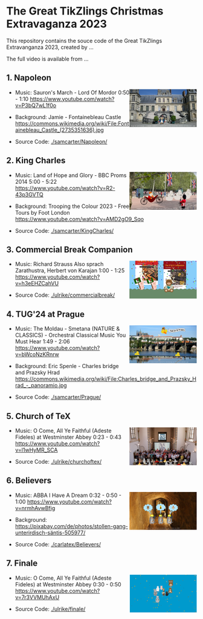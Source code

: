 # The Great TikZlings Christmas Extravaganza 2023

This repository contains the souce code of the Great TikZlings Extravanganza 2023, created by ...

The full video is available from ...

## 1. Napoleon

<img align="right" src="./samcarter/Napoleon/Napoleon.png" height="100">

- Music: Sauron's March - Lord Of Mordor 0:50 - 1:10
  https://www.youtube.com/watch?v=P3bQ7wL1f0o
  
- Background: Jamie - Fontainebleau Castle
  https://commons.wikimedia.org/wiki/File:Fontainebleau_Castle_(2735351636).jpg

- Source Code: [./samcarter/Napoleon/](https://github.com/TikZlings/Extravaganza2023/tree/main/samcarter/Napoleon)


## 2. King Charles

<img align="right" src="./samcarter/KingCharles/KingCharles.png" height="100">

- Music: Land of Hope and Glory - BBC Proms 2014 5:00 - 5:22
  https://www.youtube.com/watch?v=R2-43p3GVTQ
  
- Background: Trooping the Colour 2023 - Free Tours by Foot London 
  https://www.youtube.com/watch?v=AMD2gO9_Sqo

- Source Code: [./samcarter/KingCharles/](https://github.com/TikZlings/Extravaganza2023/tree/main/samcarter/KingCharles)

## 3. Commercial Break Companion

<img align="right" src="./ulrike/commercialbreak/companion.png" height="100">

- Music: Richard Strauss Also sprach Zarathustra, Herbert von Karajan 1:00 - 1:25 
  https://www.youtube.com/watch?v=h3eEHZCahVU

- Source Code: [./ulrike/commercialbreak/](https://github.com/TikZlings/Extravaganza2023/tree/main/ulrike/commercialbreak)

## 4. TUG'24 at Prague

<img align="right" src="./samcarter/Prague/Prague.png" height="100">

- Music: The Moldau - Smetana (NATURE & CLASSICS) - Orchestral Classical Music You Must Hear 1:49 - 2:06
  https://www.youtube.com/watch?v=bWcoNzKRnrw
  
- Background: Eric Spenle - Charles bridge and Prazsky Hrad
  https://commons.wikimedia.org/wiki/File:Charles_bridge_and_Prazsky_Hrad_-_panoramio.jpg  

- Source Code: [./samcarter/Prague/](https://github.com/TikZlings/Extravaganza2023/tree/main/samcarter/Prague)

## 5. Church of TeX

<img align="right" src="./ulrike/churchoftex/churchoftex.png" height="100">

- Music: O Come, All Ye Faithful (Adeste Fideles) at Westminster Abbey 0:23 - 0:43
  https://www.youtube.com/watch?v=l1wHyMR_SCA
  
- Source Code: [./ulrike/churchoftex/](https://github.com/TikZlings/Extravaganza2023/tree/main/ulrike/churchoftex)

## 6. Believers

<img align="right" src="./carlatex/Believers/Believers.png" height="100">

- Music: ABBA I Have A Dream 0:32 - 0:50 - 1:00
  https://www.youtube.com/watch?v=nrmhAvwBfig
  
- Background: https://pixabay.com/de/photos/stollen-gang-unterirdisch-säntis-505977/

- Source Code: [./carlatex/Believers/](https://github.com/TikZlings/Extravaganza2023/tree/main/carlatex/Believers)

## 7. Finale

<img align="right" src="./ulrike/finale/finale.png" height="100">

- Music: O Come, All Ye Faithful (Adeste Fideles) at Westminster Abbey 0:30 - 0:50
  https://www.youtube.com/watch?v=7r3VVMUhAxU
  
- Source Code: [./ulrike/finale/](https://github.com/TikZlings/Extravaganza2023/tree/main/ulrike/finale)

